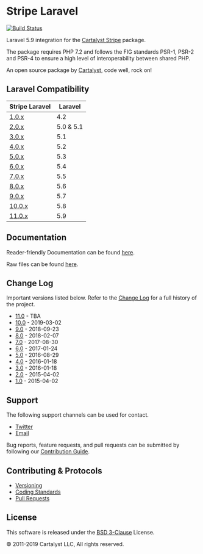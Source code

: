 # Stripe Laravel

[![Build Status](https://travis-ci.org/cartalyst/stripe-laravel.svg?branch=11.0)](https://travis-ci.org/cartalyst/stripe-laravel)

Laravel 5.9 integration for the [Cartalyst Stripe](https://cartalyst.com/manual/stripe/2.0) package.

The package requires PHP 7.2 and follows the FIG standards PSR-1, PSR-2 and PSR-4 to ensure a high level of interoperability between shared PHP.

An open source package by [Cartalyst](https://cartalyst.com), code well, rock on!

## Laravel Compatibility

Stripe Laravel                                                  | Laravel
--------------------------------------------------------------- | ----------------
[1.0.x](https://github.com/cartalyst/stripe-laravel/tree/1.0)   | 4.2
[2.0.x](https://github.com/cartalyst/stripe-laravel/tree/2.0)   | 5.0 & 5.1
[3.0.x](https://github.com/cartalyst/stripe-laravel/tree/3.0)   | 5.1
[4.0.x](https://github.com/cartalyst/stripe-laravel/tree/4.0)   | 5.2
[5.0.x](https://github.com/cartalyst/stripe-laravel/tree/5.0)   | 5.3
[6.0.x](https://github.com/cartalyst/stripe-laravel/tree/6.0)   | 5.4
[7.0.x](https://github.com/cartalyst/stripe-laravel/tree/7.0)   | 5.5
[8.0.x](https://github.com/cartalyst/stripe-laravel/tree/8.0)   | 5.6
[9.0.x](https://github.com/cartalyst/stripe-laravel/tree/9.0)   | 5.7
[10.0.x](https://github.com/cartalyst/stripe-laravel/tree/10.0) | 5.8
[11.0.x](https://github.com/cartalyst/stripe-laravel/tree/11.0) | 5.9

## Documentation

Reader-friendly Documentation can be found [here](https://cartalyst.com/manual/stripe-laravel/11.0).

Raw files can be found [here](https://github.com/cartalyst/stripe-laravel/tree/docs/11.0).

## Change Log

Important versions listed below. Refer to the [Change Log](CHANGELOG.md) for a full history of the project.

- [11.0](CHANGELOG.md) - TBA
- [10.0](CHANGELOG.md) - 2019-03-02
- [9.0](CHANGELOG.md) - 2018-09-23
- [8.0](CHANGELOG.md) - 2018-02-07
- [7.0](CHANGELOG.md) - 2017-08-30
- [6.0](CHANGELOG.md) - 2017-01-24
- [5.0](CHANGELOG.md) - 2016-08-29
- [4.0](CHANGELOG.md) - 2016-01-18
- [3.0](CHANGELOG.md) - 2016-01-18
- [2.0](CHANGELOG.md) - 2015-04-02
- [1.0](CHANGELOG.md) - 2015-04-02

## Support

The following support channels can be used for contact.

- [Twitter](https://twitter.com/cartalyst)
- [Email](mailto:help@cartalyst.com)

Bug reports, feature requests, and pull requests can be submitted by following our [Contribution Guide](CONTRIBUTING.md).

## Contributing & Protocols

- [Versioning](CONTRIBUTING.md#versioning)
- [Coding Standards](CONTRIBUTING.md#coding-standards)
- [Pull Requests](CONTRIBUTING.md#pull-requests)

## License

This software is released under the [BSD 3-Clause](LICENSE) License.

© 2011-2019 Cartalyst LLC, All rights reserved.

